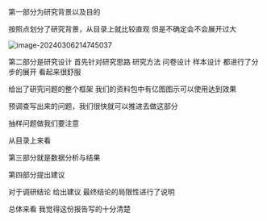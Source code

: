 第一部分为研究背景以及目的

按照点划分了研究背景，从目录上就比较直观  但是不确定会不会展开过大

![image-20240306214745037](C:\Users\86186\AppData\Roaming\Typora\typora-user-images\image-20240306214745037.png)

第二部分是研究设计 首先针对研究思路 研究方法 问卷设计 样本设计 都进行了分步的展开 看起来很舒服

给出了研究问题的整个框架 我们的资料包中有亿图图示可以使用达到效果

预调查写出来的问题，我们很快就可以推进去做这部分

抽样问题做我们要注意







从目录上来看

第三部分就是数据分析与结果

第四部分提出建议

对于调研结论 给出建议 最终结论的局限性进行了说明



总体来看 我觉得这份报告写的十分清楚 


